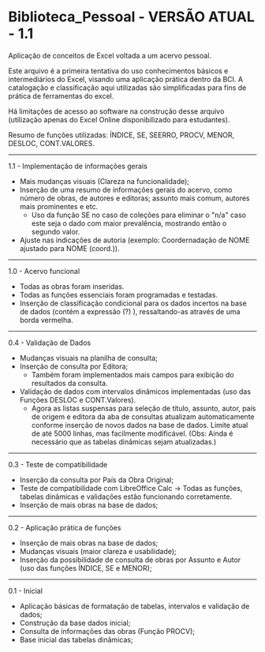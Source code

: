 # Biblioteca_Pessoal - VERSÃO ATUAL - 1.1
Aplicação de conceitos de Excel voltada a um acervo pessoal.

Este arquivo é a primeira tentativa do uso conhecimentos básicos e intermediários do Excel, visando uma aplicação prática dentro da BCI.
A catalogação e classificação aqui utilizadas são simplificadas para fins de prática de ferramentas do excel.

Há limitações de acesso ao software na construção desse arquivo (utilização apenas do Excel Online disponibilizado para estudantes).

Resumo de funções utilizadas: ÍNDICE, SE, SEERRO, PROCV, MENOR, DESLOC, CONT.VALORES.
________________________________________________________________________________________________________________________________________________________



1.1 - Implementação de informações gerais

- Mais mudanças visuais (Clareza na funcionalidade);
- Inserção de uma resumo de informações gerais do acervo, como número de obras, de autores e editoras; assunto mais comum, autores mais prominentes e etc.
  - Uso da função SE no caso de coleções para eliminar o "n/a" caso este seja o dado com maior prevalência, mostrando então o segundo valor.
- Ajuste nas indicações de autoria (exemplo: Coordernadação de NOME ajustado para NOME (coord.)).

________________________________________________________________________________________________________________________________________________________
1.0 - Acervo funcional

- Todas as obras foram inseridas.
- Todas as funções essenciais foram programadas e testadas.
- Inserção de classificação condicional para os dados incertos na base de dados (contém a expressão (?) ), ressaltando-as através de uma borda vermelha.

________________________________________________________________________________________________________________________________________________________
0.4 - Validação de Dados

- Mudanças visuais na planilha de consulta;
- Inserção de consulta por Editora;
  - Também foram implementados mais campos para exibição do resultados da consulta.
- Validação de dados com intervalos dinâmicos implementadas (uso das Funções DESLOC e CONT.Valores).
  - Agora as listas suspensas para seleção de título, assunto, autor, país de origem e editora da aba de consultas atualizam automaticamente conforme inserção de novos dados na base de dados. Limite atual de até 5000 linhas, mas facilmente modificável.
  (Obs: Ainda é necessário que as tabelas dinâmicas sejam atualizadas.)
  
________________________________________________________________________________________________________________________________________________________
0.3 - Teste de compatibilidade

- Inserção da consulta por País da Obra Original;
- Teste de compatibilidade com LibreOffice Calc -> Todas as funções, tabelas dinâmicas e validações estão funcionando 
corretamente.
- Inserção de mais obras na base de dados;

________________________________________________________________________________________________________________________________________________________
0.2 - Aplicação prática de funções
- Inserção de mais obras na base de dados;
- Mudanças visuais (maior clareza e usabilidade);
- Inserção da possibilidade de consulta de obras por Assunto e Autor (uso das funções ÍNDICE, SE e MENOR);
_____________________________________________________________________________________________________________
0.1 - Inicial
- Aplicação básicas de formatação de tabelas, intervalos e validação de dados;
- Construção da base dados inicial;
- Consulta de informações das obras (Função PROCV);
- Base inicial das tabelas dinâmicas;


